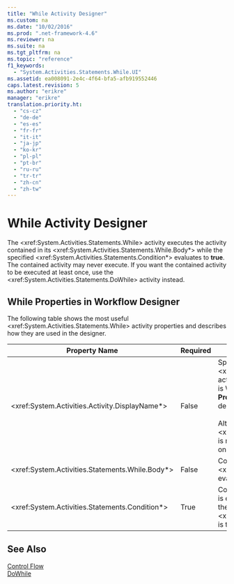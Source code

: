 ```yaml
---
title: "While Activity Designer"
ms.custom: na
ms.date: "10/02/2016"
ms.prod: ".net-framework-4.6"
ms.reviewer: na
ms.suite: na
ms.tgt_pltfrm: na
ms.topic: "reference"
f1_keywords: 
  - "System.Activities.Statements.While.UI"
ms.assetid: ea008091-2e4c-4f64-bfa5-afb919552446
caps.latest.revision: 5
ms.author: "erikre"
manager: "erikre"
translation.priority.ht: 
  - "cs-cz"
  - "de-de"
  - "es-es"
  - "fr-fr"
  - "it-it"
  - "ja-jp"
  - "ko-kr"
  - "pl-pl"
  - "pt-br"
  - "ru-ru"
  - "tr-tr"
  - "zh-cn"
  - "zh-tw"
---
```

# While Activity Designer
The \<xref:System.Activities.Statements.While> activity executes the activity contained in its \<xref:System.Activities.Statements.While.Body*> while the specified \<xref:System.Activities.Statements.Condition*> evaluates to **true**. The contained activity may never execute. If you want the contained activity to be executed at least once, use the \<xref:System.Activities.Statements.DoWhile> activity instead.  
  
## While Properties in Workflow Designer  
 The following table shows the most useful \<xref:System.Activities.Statements.While> activity properties and describes how they are used in the designer.  
  
|Property Name|Required|Usage|  
|-------------------|--------------|-----------|  
|\<xref:System.Activities.Activity.DisplayName*>|False|Specifies the friendly name of the \<xref:System.Activities.Statements.While> activity designer in the header. The default value is While. The value can be edited in the **Properties** window or directly on the activity designer header.<br /><br /> Although the \<xref:System.Activities.Activity.DisplayName*> is not strictly required, it is a best practice to use one.|  
|\<xref:System.Activities.Statements.While.Body*>|False|Contains the activity to execute while the \<xref:System.Activities.Statements.Condition*> evaluates to **true**.|  
|\<xref:System.Activities.Statements.Condition*>|True|Contains the [!INCLUDE[vbprvb](../VS_debugger/includes/vbprvb_md.md)] expression that is evaluated to determine whether the activity in the \<xref:System.Activities.Statements.While.Body*> is to be executed.|  
  
## See Also  
 [Control Flow](../WF_Design/control-flow-activity-designers.md)   
 [DoWhile](../WF_Design/dowhile-activity-designer.md)